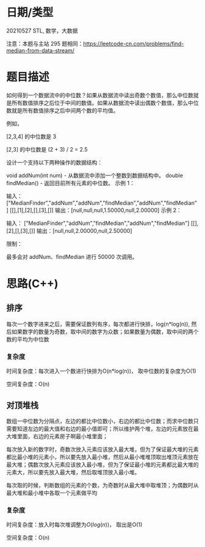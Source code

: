 
<!--
 * @Author: baisichen
 * @Date: 2021-05-10 10:20:04
 * @LastEditTime: 2021-05-27 11:45:00
 * @LastEditors: baisichen
 * @Description: 
-->
# 日期/类型
20210527 STL, 数学，大数据

注意：本题与主站 295 题相同：https://leetcode-cn.com/problems/find-median-from-data-stream/

# 题目描述
如何得到一个数据流中的中位数？如果从数据流中读出奇数个数值，那么中位数就是所有数值排序之后位于中间的数值。如果从数据流中读出偶数个数值，那么中位数就是所有数值排序之后中间两个数的平均值。

例如，

[2,3,4] 的中位数是 3

[2,3] 的中位数是 (2 + 3) / 2 = 2.5

设计一个支持以下两种操作的数据结构：

void addNum(int num) - 从数据流中添加一个整数到数据结构中。
double findMedian() - 返回目前所有元素的中位数。
示例 1：

输入：
["MedianFinder","addNum","addNum","findMedian","addNum","findMedian"]
[[],[1],[2],[],[3],[]]
输出：[null,null,null,1.50000,null,2.00000]
示例 2：

输入：
["MedianFinder","addNum","findMedian","addNum","findMedian"]
[[],[2],[],[3],[]]
输出：[null,null,2.00000,null,2.50000]
 

限制：

最多会对 addNum、findMedian 进行 50000 次调用。


# 思路(C++)

## 排序
每次一个数字进来之后，需要保证数列有序，每次都进行快排，log(n*log(n)), 然后如果数字的数量为奇数，取中间的数字为众数；如果数量为偶数，取中间的两个数的平均为中位数

### 复杂度
时间复杂度：每次进入一个数进行快排为O(n*log(n))， 取中位数的复杂度为O(1)

空间复杂度：O(n)

## 对顶堆栈
 数组一中位数为分隔点，左边的都比中位数小，右边的都比中位数；而求中位数只需要知道左边的最大值和右边的最小值即可；所以维护两个堆，左边的元素放在最大堆里面，右边的元素房子啊最小堆里面；
 
 每次放入新的数字时，奇数次放入元素应该放入最大堆，但为了保证最大堆的元素都比最小堆的元素小，所以要先放入最小堆，然后从最小堆堆顶取出堆顶元素放在最大堆；偶数次放入元素应该放入最小堆，但为了保证最小堆的元素都比最大堆的元素大，所以要先放入最大堆，然后取堆顶放入最小堆。

 每次取的时候，判断数组的元素的个数，为奇数时从最大堆中取堆顶；为偶数时从最大堆和最小堆中各取一个元素做平均

### 复杂度
时间复杂度：放入时每次堆调整为$O(log(n))$， 取出是O(1)

空间复杂度：O(n)
